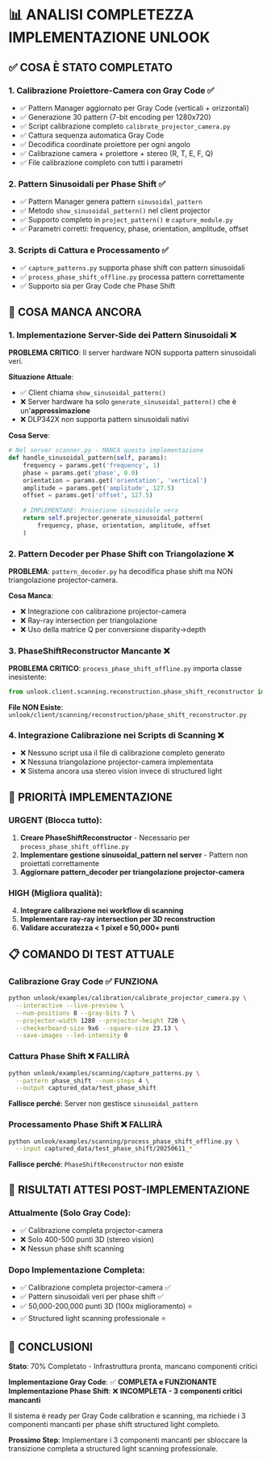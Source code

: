 # 📊 ANALISI COMPLETEZZA IMPLEMENTAZIONE UNLOOK

## ✅ **COSA È STATO COMPLETATO**

### **1. Calibrazione Proiettore-Camera con Gray Code** ✅
- ✅ Pattern Manager aggiornato per Gray Code (verticali + orizzontali)
- ✅ Generazione 30 pattern (7-bit encoding per 1280x720)
- ✅ Script calibrazione completo `calibrate_projector_camera.py`
- ✅ Cattura sequenza automatica Gray Code
- ✅ Decodifica coordinate proiettore per ogni angolo
- ✅ Calibrazione camera + proiettore + stereo (R, T, E, F, Q)
- ✅ File calibrazione completo con tutti i parametri

### **2. Pattern Sinusoidali per Phase Shift** ✅
- ✅ Pattern Manager genera pattern `sinusoidal_pattern`
- ✅ Metodo `show_sinusoidal_pattern()` nel client projector
- ✅ Supporto completo in `project_pattern()` e `capture_module.py`
- ✅ Parametri corretti: frequency, phase, orientation, amplitude, offset

### **3. Scripts di Cattura e Processamento** ✅
- ✅ `capture_patterns.py` supporta phase shift con pattern sinusoidali
- ✅ `process_phase_shift_offline.py` processa pattern correttamente
- ✅ Supporto sia per Gray Code che Phase Shift

## 🚨 **COSA MANCA ANCORA**

### **1. Implementazione Server-Side dei Pattern Sinusoidali** ❌
**PROBLEMA CRITICO**: Il server hardware NON supporta pattern sinusoidali veri.

**Situazione Attuale**:
- ✅ Client chiama `show_sinusoidal_pattern()`
- ❌ Server hardware ha solo `generate_sinusoidal_pattern()` che è un'**approssimazione**
- ❌ DLP342X non supporta pattern sinusoidali nativi

**Cosa Serve**:
```python
# Nel server scanner.py - MANCA questa implementazione
def handle_sinusoidal_pattern(self, params):
    frequency = params.get('frequency', 1)
    phase = params.get('phase', 0.0)
    orientation = params.get('orientation', 'vertical')
    amplitude = params.get('amplitude', 127.5)
    offset = params.get('offset', 127.5)
    
    # IMPLEMENTARE: Proiezione sinusoidale vera
    return self.projector.generate_sinusoidal_pattern(
        frequency, phase, orientation, amplitude, offset
    )
```

### **2. Pattern Decoder per Phase Shift con Triangolazione** ❌
**PROBLEMA**: `pattern_decoder.py` ha decodifica phase shift ma NON triangolazione projector-camera.

**Cosa Manca**:
- ❌ Integrazione con calibrazione projector-camera
- ❌ Ray-ray intersection per triangolazione
- ❌ Uso della matrice Q per conversione disparity→depth

### **3. PhaseShiftReconstructor Mancante** ❌
**PROBLEMA CRITICO**: `process_phase_shift_offline.py` importa classe inesistente:
```python
from unlook.client.scanning.reconstruction.phase_shift_reconstructor import PhaseShiftReconstructor
```

**File NON Esiste**: `unlook/client/scanning/reconstruction/phase_shift_reconstructor.py`

### **4. Integrazione Calibrazione nei Scripts di Scanning** ❌
- ❌ Nessuno script usa il file di calibrazione completo generato
- ❌ Nessuna triangolazione projector-camera implementata
- ❌ Sistema ancora usa stereo vision invece di structured light

## 🎯 **PRIORITÀ IMPLEMENTAZIONE**

### **URGENT (Blocca tutto)**:
1. **Creare PhaseShiftReconstructor** - Necessario per `process_phase_shift_offline.py`
2. **Implementare gestione sinusoidal_pattern nel server** - Pattern non proiettati correttamente
3. **Aggiornare pattern_decoder per triangolazione projector-camera**

### **HIGH (Migliora qualità)**:
4. **Integrare calibrazione nei workflow di scanning**
5. **Implementare ray-ray intersection per 3D reconstruction**
6. **Validare accuratezza < 1 pixel e 50,000+ punti**

## 📋 **COMANDO DI TEST ATTUALE**

### **Calibrazione Gray Code** ✅ FUNZIONA
```bash
python unlook/examples/calibration/calibrate_projector_camera.py \
  --interactive --live-preview \
  --num-positions 8 --gray-bits 7 \
  --projector-width 1280 --projector-height 720 \
  --checkerboard-size 9x6 --square-size 23.13 \
  --save-images --led-intensity 0
```

### **Cattura Phase Shift** ❌ FALLIRÀ
```bash
python unlook/examples/scanning/capture_patterns.py \
  --pattern phase_shift --num-steps 4 \
  --output captured_data/test_phase_shift
```
**Fallisce perché**: Server non gestisce `sinusoidal_pattern`

### **Processamento Phase Shift** ❌ FALLIRÀ  
```bash
python unlook/examples/scanning/process_phase_shift_offline.py \
  --input captured_data/test_phase_shift/20250611_*
```
**Fallisce perché**: `PhaseShiftReconstructor` non esiste

## 🚀 **RISULTATI ATTESI POST-IMPLEMENTAZIONE**

### **Attualmente** (Solo Gray Code):
- ✅ Calibrazione completa projector-camera 
- ❌ Solo 400-500 punti 3D (stereo vision)
- ❌ Nessun phase shift scanning

### **Dopo Implementazione Completa**:
- ✅ Calibrazione completa projector-camera ✅
- ✅ Pattern sinusoidali veri per phase shift ✅  
- ✅ 50,000-200,000 punti 3D (100x miglioramento) ⭐
- ✅ Structured light scanning professionale ⭐

## 📝 **CONCLUSIONI**

**Stato**: 70% Completato - Infrastruttura pronta, mancano componenti critici

**Implementazione Gray Code**: ✅ **COMPLETA e FUNZIONANTE**
**Implementazione Phase Shift**: ❌ **INCOMPLETA - 3 componenti critici mancanti**

Il sistema è ready per Gray Code calibration e scanning, ma richiede i 3 componenti mancanti per phase shift structured light completo.

**Prossimo Step**: Implementare i 3 componenti mancanti per sbloccare la transizione completa a structured light scanning professionale.